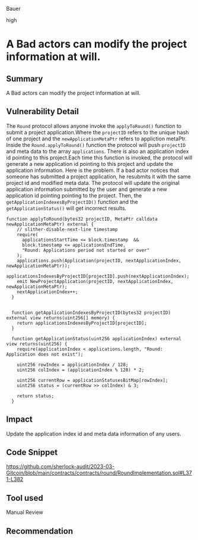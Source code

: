 Bauer

high

# A Bad actors can modify the project information at will.

## Summary
A Bad actors can modify the project information at will.

## Vulnerability Detail
The `Round` protocol allows anyone invoke the `applyToRound()` function to submit a project application.Where the `projectID` refers to the unique hash of one project and the `newApplicationMetaPtr` refers to appliction metaPtr. Inside the `Round.applyToRound()` function  the protocol will push `projectID` and meta data to the array `applications`. There is also an application index id pointing to this project.Each time this function is invoked, the protocol will generate a new application  id pointing to this project and update the application information. Here is the problem.  If a bad actor notices that someone has submitted a project application, he resubmits it with the same project id and modified meta data. The protocol will update the original application information submitted by the user  and generate a new application  id pointing  pointing to the project. Then, the `getApplicationIndexesByProjectID()` function and the `getApplicationStatus()` will get incorrect results.

```solidity
function applyToRound(bytes32 projectID, MetaPtr calldata newApplicationMetaPtr) external {
    // slither-disable-next-line timestamp
    require(
      applicationsStartTime <= block.timestamp  &&
      block.timestamp <= applicationsEndTime,
      "Round: Applications period not started or over"
    );
    applications.push(Application(projectID, nextApplicationIndex, newApplicationMetaPtr));
    applicationsIndexesByProjectID[projectID].push(nextApplicationIndex);
    emit NewProjectApplication(projectID, nextApplicationIndex, newApplicationMetaPtr);
    nextApplicationIndex++;
  }


```
```solidity
  function getApplicationIndexesByProjectID(bytes32 projectID) external view returns(uint256[] memory) {
    return applicationsIndexesByProjectID[projectID];
  }

  function getApplicationStatus(uint256 applicationIndex) external view returns(uint256) {
    require(applicationIndex < applications.length, "Round: Application does not exist");

    uint256 rowIndex = applicationIndex / 128;
    uint256 colIndex = (applicationIndex % 128) * 2;

    uint256 currentRow = applicationStatusesBitMap[rowIndex];
    uint256 status = (currentRow >> colIndex) & 3;

    return status;
  }

```
## Impact
Update the application index id and meta data information of any users.

## Code Snippet
https://github.com/sherlock-audit/2023-03-Gitcoin/blob/main/contracts/contracts/round/RoundImplementation.sol#L371-L382
## Tool used

Manual Review

## Recommendation
